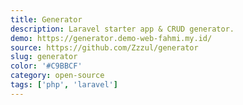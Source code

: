 ```yaml
---
title: Generator
description: Laravel starter app & CRUD generator.
demo: https://generator.demo-web-fahmi.my.id/
source: https://github.com/Zzzul/generator
slug: generator
color: '#C9BBCF'
category: open-source
tags: ['php', 'laravel']
---
```

